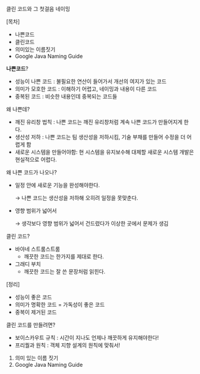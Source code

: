 클린 코드와 그 첫걸음 네이밍

[목차]

- 나쁜코드
- 클린코드
- 의미있는 이름짓기
- Google Java Naming Guide

**나쁜코드**?

- 성능이 나쁜 코드  : 불필요한 연산이 들어가서 개선의 여지가 있는 코드
- 의미가 모호한 코드 : 이해하기 어렵고, 네이밍과 내용이 다른 코드
- 중복된 코드 : 비슷한 내용인데 중복되는 코드들
    
    

왜 나쁜데?

- 깨진 유리창 법칙 : 나쁜 코드는 깨진 유리창처럼 계속 나쁜 코드가 만들어지게 한다.
- 생산성 저하 : 나쁜 코드는 팀 생산성을 저하시킴, 기술 부채를 만들어 수정을 더 어렵게 함
- 새로운 시스템을 만들어야함: 현 시스템을 유지보수해 대체할 새로운 시스템 개발은 현실적으로 어렵다.

왜 나쁜 코드가 나오나?

- 일정 안에 새로운 기능을 완성해야한다.
    
    → 나쁜 코드는 생산성을 저하해 오히려 일정을 못맞춘다.
    
- 영향 범위가 넓어서
    
    → 생각보다 영향 범위가 넓어서 건드렸다가 이상한 곳에서 문제가 생김
    

클린 코드?

- 바야네 스트룸스트룸
    - 깨끗한 코드는 한가지를 제대로 한다.
- 그래디 부치
    - 깨끗한 코드는 잘 쓴 문장처럼 읽힌다.
    

[정리]

- 성능이 좋은 코드
- 의미가 명확한 코드 = 가독성이 좋은 코드
- 중복이 제거된 코드

클린 코드를 만들려면?

- 보이스카우트 규칙 : 시간이 지나도 언제나 깨끗하게 유지해야한다!
- 프리퀄과 원칙 : 객체 지향 설계의 원칙에 맞춰서!

1. 의미 있는 이름 짓기
2. Google Java Naming Guide
